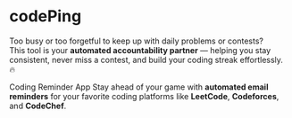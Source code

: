 # codePing
Too busy or too forgetful to keep up with daily problems or contests?  
This tool is your **automated accountability partner** — helping you stay consistent, never miss a contest, and build your coding streak effortlessly. 🔥


Coding Reminder App
Stay ahead of your game with **automated email reminders** for your favorite coding platforms like **LeetCode**, **Codeforces**, and **CodeChef**.


